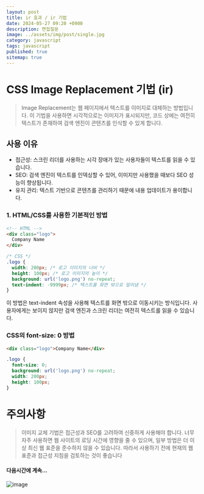```yaml
---
layout: post
title: ir 효과 / ir 기법
date: 2024-05-27 09:20 +0900
description: 면접질문
image: ../assets/img/post/single.jpg
category: javascript
tags: javascript 
published: true
sitemap: true
---
```


# CSS Image Replacement 기법 (ir)
> Image Replacement는 웹 페이지에서 텍스트를 이미지로 대체하는 방법입니다. 이 기법을 사용하면 시각적으로는 이미지가 표시되지만, 코드 상에는 여전히 텍스트가 존재하여 검색 엔진이 콘텐츠를 인식할 수 있게 합니다.

## 사용 이유

- 접근성: 스크린 리더를 사용하는 시각 장애가 있는 사용자들이 텍스트를 읽을 수 있습니다. <br>
- SEO: 검색 엔진이 텍스트를 인덱싱할 수 있어, 이미지만 사용했을 때보다 SEO 성능이 향상됩니다. <br>
- 유지 관리: 텍스트 기반으로 콘텐츠를 관리하기 때문에 내용 업데이트가 용이합니다. <br>


### 1. HTML/CSS를 사용한 기본적인 방법

````html
<!-- HTML -->
<div class="logo">
  Company Name
</div>
````

````css
/* CSS */
.logo {
  width: 200px; /* 로고 이미지의 너비 */
  height: 100px; /* 로고 이미지의 높이 */
  background: url('logo.png') no-repeat;
  text-indent: -9999px; /* 텍스트를 화면 밖으로 밀어냄 */
}
````
이 방법은 text-indent 속성을 사용해 텍스트를 화면 밖으로 이동시키는 방식입니다. 사용자에게는 보이지 않지만 검색 엔진과 스크린 리더는 여전히 텍스트를 읽을 수 있습니다.

### CSS의 font-size: 0 방법

````html
<div class="logo">Company Name</div>
````

````css
.logo {
  font-size: 0;
  background: url('logo.png') no-repeat;
  width: 200px;
  height: 100px;
}
````

# 주의사항 
>이미지 교체 기법은 접근성과 SEO를 고려하여 신중하게 사용해야 합니다. 너무 자주 사용하면 웹 사이트의 로딩 시간에 영향을 줄 수 있으며, 일부 방법은 더 이상 최신 웹 표준을 준수하지 않을 수 있습니다. 따라서 사용하기 전에 현재의 웹 표준과 접근성 지침을 검토하는 것이 좋습니다

#### 다음시간에 계속...
![image](https://github.com/nicejmp1/nicejmp1.github.io/assets/163364733/90a41f22-19d3-4d17-b649-016d5880fa98)